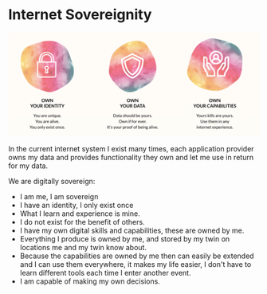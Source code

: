 
# Internet Sovereignity

![](img/twin_sovereignity.png)  

In the current internet system I exist many times, each application provider owns my data and provides functionality they own and let me use in return for my data.

We are digitally sovereign:

- I am me, I am sovereign
- I have an identity, I only exist once
- What I learn and experience is mine. 
- I do not exist for the benefit of others. 
- I have my own digital skills and capabilities, these are owned by me.
- Everything I produce is owned by me, and stored by my twin on locations me and my twin know about.
- Because the capabilities are owned by me then can easily be extended and I can use them everywhere, it makes my life easier, I don't have to learn different tools each time I enter another event.
- I am capable of making my own decisions.


